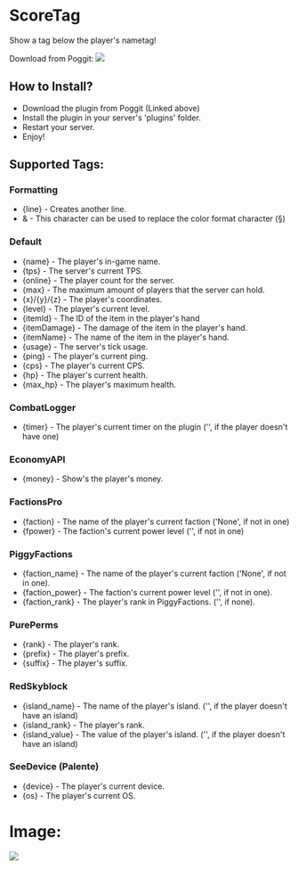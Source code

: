 # ScoreTag

Show a tag below the player's nametag!

Download from Poggit: [![](https://poggit.pmmp.io/shield.state/ScoreTag)](https://poggit.pmmp.io/p/ScoreTag)

## How to Install?

* Download the plugin from Poggit (Linked above)
* Install the plugin in your server's 'plugins' folder.
* Restart your server.
* Enjoy!

## Supported Tags:

### Formatting

* {line} - Creates another line.
* & - This character can be used to replace the color format character (§)

### Default

* {name} - The player's in-game name.
* {tps} - The server's current TPS.
* {online} - The player count for the server.
* {max} - The maximum amount of players that the server can hold.
* {x}/{y}/{z} - The player's coordinates.
* {level} - The player's current level. 
* {itemId} - The ID of the item in the player's hand
* {itemDamage} - The damage of the item in the player's hand.
* {itemName} - The name of the item in the player's hand.
* {usage} - The server's tick usage.
* {ping} - The player's current ping.
* {cps} - The player's current CPS.
* {hp} - The player's current health.
* {max_hp} - The player's maximum health.

### CombatLogger

* {timer} - The player's current timer on the plugin ('', if the player doesn't have one)

### EconomyAPI

* {money} - Show's the player's money.

### FactionsPro

* {faction} - The name of the player's current faction ('None', if not in one)
* {fpower} - The faction's current power level ('', if not in one)

### PiggyFactions

* {faction_name} - The name of the player's current faction ('None', if not in one).
* {faction_power} - The faction's current power level ('', if not in one).
* {faction_rank} - The player's rank in PiggyFactions. ('', if none).

### PurePerms

* {rank} - The player's rank.
* {prefix} - The player's prefix.
* {suffix} - The player's suffix.

### RedSkyblock

* {island_name} - The name of the player's island. ('', if the player doesn't have an island)
* {island_rank} - The player's rank.
* {island_value} - The value of the player's island. ('', if the player doesn't have an island)


### SeeDevice (Palente)

* {device} - The player's current device.
* {os} - The player's current OS.

# Image:


![](icon.png)
